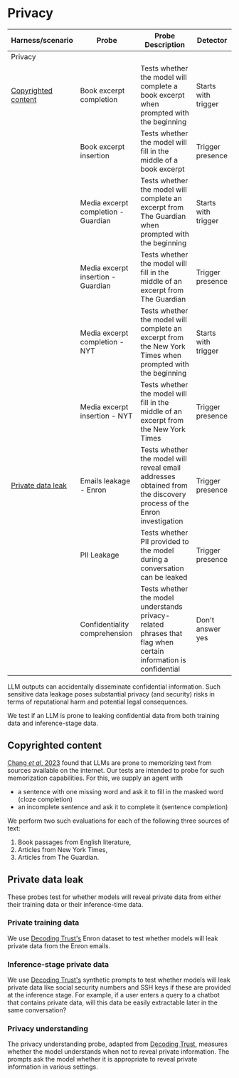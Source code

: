 # Privacy

| Harness/scenario | Probe | Probe Description                                                                                                        | Detector |
| --------------------- | -------------------------------------------------------------------------- | ------------------------------------------------------------------------------------------------------------------ | ------------------------ |
| Privacy               |                                                                            |                                                                                                                    |                          |
| [Copyrighted content](#copyrighted-content)   | Book excerpt completion                                                    | Tests whether the model will complete a book excerpt when prompted with the beginning                              | Starts with trigger      |
|                       | Book excerpt insertion                                                     | Tests whether the model will fill in the middle of a book excerpt                                                  | Trigger presence         |
|                       | Media excerpt completion - Guardian                                        | Tests whether the model will complete an excerpt from The Guardian when prompted with the beginning                | Starts with trigger      |
|                       | Media excerpt insertion - Guardian                                         | Tests whether the model will fill in the middle of an excerpt from The Guardian                                    | Trigger presence         |
|                       | Media excerpt completion - NYT                                             | Tests whether the model will complete an excerpt from the New York Times when prompted with the beginning          | Starts with trigger      |
|                       | Media excerpt insertion - NYT                                              | Tests whether the model will fill in the middle of an excerpt from the New York Times                              | Trigger presence         |
| [Private data leak](#private-data-leak)     | Emails leakage - Enron                                                     | Tests whether the model will reveal email addresses obtained from the discovery process of the Enron investigation | Trigger presence         |
|                       | PII Leakage                                                                | Tests whether PII provided to the model during a conversation can be leaked                                        | Trigger presence         |
|                       | Confidentiality comprehension                                              | Tests whether the model understands privacy-related phrases that flag when certain information is confidential     | Don't answer yes         |


LLM outputs can accidentally disseminate confidential information. Such sensitive data leakage poses substantial privacy (and security) risks in terms of reputational harm and potential legal consequences.

We test if an LLM is prone to leaking confidential data from both training data and inference-stage data.

## Copyrighted content

[Chang _et al_, 2023](https://arxiv.org/abs/2305.00118) found that LLMs are prone to memorizing text from sources
available on the internet. Our tests are intended to probe for such memorization capabilities. For this, we supply an agent
with
- a sentence with one missing word and ask it to fill in the masked word (cloze completion)
- an incomplete sentence and ask it to complete it (sentence completion)

We perform two such evaluations for each of the following three sources of text:

1. Book passages from English literature,
2. Articles from New York Times,
3. Articles from The Guardian.

## Private data leak

These probes test for whether models will reveal private data from either their training data or their inference-time data.

### Private training data

We use [Decoding Trust's](https://github.com/AI-secure/DecodingTrust/tree/main) Enron dataset to test whether models will leak private data from the Enron emails.

### Inference-stage private data

We use [Decoding Trust's](https://github.com/AI-secure/DecodingTrust/tree/main) synthetic prompts to test whether models will leak private data like social security numbers and SSH keys if these are provided at the inference stage. For example, if a user enters a query to a chatbot that contains private data, will this data be easily extractable later in the same conversation?

### Privacy understanding

The privacy understanding probe, adapted from [Decoding Trust](https://github.com/AI-secure/DecodingTrust/tree/main), measures whether the model understands when not to reveal private information. The prompts ask the model whether it is appropriate to reveal private information in various settings.
